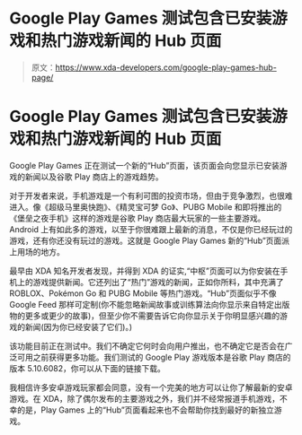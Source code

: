 # Google Play Games 测试包含已安装游戏和热门游戏新闻的 Hub 页面

> 原文：<https://www.xda-developers.com/google-play-games-hub-page/>

# Google Play Games 测试包含已安装游戏和热门游戏新闻的 Hub 页面

Google Play Games 正在测试一个新的“Hub”页面，该页面会向您显示已安装游戏的新闻以及谷歌 Play 商店上的游戏趋势。

对于开发者来说，手机游戏是一个有利可图的投资市场，但由于竞争激烈，也很难进入。像《超级马里奥快跑》、《精灵宝可梦 Go》、PUBG Mobile 和即将推出的《堡垒之夜手机》这样的游戏是谷歌 Play 商店最大玩家的一些主要游戏。Android 上有如此多的游戏，以至于你很难跟上最新的消息，不仅是你已经玩过的游戏，还有你还没有玩过的游戏。这就是 Google Play Games 新的“Hub”页面派上用场的地方。

最早由 XDA 知名开发者发现，并得到 XDA 的证实,“中枢”页面可以为你安装在手机上的游戏提供新闻。它还列出了“热门”游戏的新闻，正如你所料，其中充满了 ROBLOX、Pokémon Go 和 PUBG Mobile 等热门游戏。“Hub”页面似乎不像 Google Feed 那样可定制(你不能忽略新闻故事或训练算法向你显示来自特定出版物的更多或更少的故事)，但至少你不需要告诉它向你显示关于你明显感兴趣的游戏的新闻(因为你已经安装了它们)。)

该功能目前正在测试中。我们不确定它何时会向用户推出，也不确定它是否会在广泛可用之前获得更多功能。我们测试的 Google Play 游戏版本是谷歌 Play 商店的版本 5.10.6082，你可以从下面的链接下载。

我相信许多安卓游戏玩家都会同意，没有一个完美的地方可以让你了解最新的安卓游戏。在 XDA，除了偶尔发布的主要游戏之外，我们并不经常报道手机游戏，不幸的是，Play Games 上的“Hub”页面看起来也不会帮助你找到最好的新独立游戏。